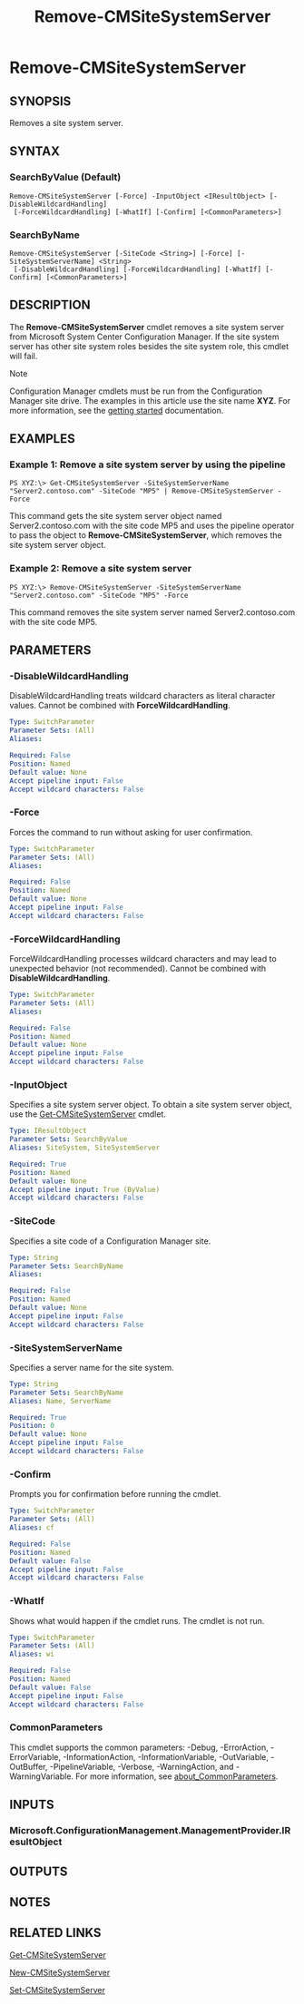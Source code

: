 ﻿---
description: Removes a site system server.
external help file: AdminUI.PS.HS.dll-Help.xml
Module Name: ConfigurationManager
ms.date: 05/07/2019
schema: 2.0.0
title: Remove-CMSiteSystemServer
---

# Remove-CMSiteSystemServer

## SYNOPSIS
Removes a site system server.

## SYNTAX

### SearchByValue (Default)
```
Remove-CMSiteSystemServer [-Force] -InputObject <IResultObject> [-DisableWildcardHandling]
 [-ForceWildcardHandling] [-WhatIf] [-Confirm] [<CommonParameters>]
```

### SearchByName
```
Remove-CMSiteSystemServer [-SiteCode <String>] [-Force] [-SiteSystemServerName] <String>
 [-DisableWildcardHandling] [-ForceWildcardHandling] [-WhatIf] [-Confirm] [<CommonParameters>]
```

## DESCRIPTION
The **Remove-CMSiteSystemServer** cmdlet removes a site system server from Microsoft System Center Configuration Manager.
If the site system server has other site system roles besides the site system role, this cmdlet will fail.

> [!NOTE]
> Configuration Manager cmdlets must be run from the Configuration Manager site drive.
> The examples in this article use the site name **XYZ**. For more information, see the
> [getting started](/powershell/sccm/overview) documentation.

## EXAMPLES

### Example 1: Remove a site system server by using the pipeline
```
PS XYZ:\> Get-CMSiteSystemServer -SiteSystemServerName "Server2.contoso.com" -SiteCode "MP5" | Remove-CMSiteSystemServer -Force
```

This command gets the site system server object named Server2.contoso.com with the site code MP5 and uses the pipeline operator to pass the object to **Remove-CMSiteSystemServer**, which removes the site system server object.

### Example 2: Remove a site system server
```
PS XYZ:\> Remove-CMSiteSystemServer -SiteSystemServerName "Server2.contoso.com" -SiteCode "MP5" -Force
```

This command removes the site system server named Server2.contoso.com with the site code MP5.

## PARAMETERS

### -DisableWildcardHandling
DisableWildcardHandling treats wildcard characters as literal character values. Cannot be combined with **ForceWildcardHandling**.

```yaml
Type: SwitchParameter
Parameter Sets: (All)
Aliases:

Required: False
Position: Named
Default value: None
Accept pipeline input: False
Accept wildcard characters: False
```

### -Force
Forces the command to run without asking for user confirmation.

```yaml
Type: SwitchParameter
Parameter Sets: (All)
Aliases:

Required: False
Position: Named
Default value: None
Accept pipeline input: False
Accept wildcard characters: False
```

### -ForceWildcardHandling
ForceWildcardHandling processes wildcard characters and may lead to unexpected behavior (not recommended). Cannot be combined with **DisableWildcardHandling**.

```yaml
Type: SwitchParameter
Parameter Sets: (All)
Aliases:

Required: False
Position: Named
Default value: None
Accept pipeline input: False
Accept wildcard characters: False
```

### -InputObject
Specifies a site system server object.
To obtain a site system server object, use the [Get-CMSiteSystemServer](Get-CMSiteSystemServer.md) cmdlet.

```yaml
Type: IResultObject
Parameter Sets: SearchByValue
Aliases: SiteSystem, SiteSystemServer

Required: True
Position: Named
Default value: None
Accept pipeline input: True (ByValue)
Accept wildcard characters: False
```

### -SiteCode
Specifies a site code of a Configuration Manager site.

```yaml
Type: String
Parameter Sets: SearchByName
Aliases:

Required: False
Position: Named
Default value: None
Accept pipeline input: False
Accept wildcard characters: False
```

### -SiteSystemServerName
Specifies a server name for the site system.

```yaml
Type: String
Parameter Sets: SearchByName
Aliases: Name, ServerName

Required: True
Position: 0
Default value: None
Accept pipeline input: False
Accept wildcard characters: False
```

### -Confirm
Prompts you for confirmation before running the cmdlet.

```yaml
Type: SwitchParameter
Parameter Sets: (All)
Aliases: cf

Required: False
Position: Named
Default value: False
Accept pipeline input: False
Accept wildcard characters: False
```

### -WhatIf
Shows what would happen if the cmdlet runs.
The cmdlet is not run.

```yaml
Type: SwitchParameter
Parameter Sets: (All)
Aliases: wi

Required: False
Position: Named
Default value: False
Accept pipeline input: False
Accept wildcard characters: False
```

### CommonParameters
This cmdlet supports the common parameters: -Debug, -ErrorAction, -ErrorVariable, -InformationAction, -InformationVariable, -OutVariable, -OutBuffer, -PipelineVariable, -Verbose, -WarningAction, and -WarningVariable. For more information, see [about_CommonParameters](http://go.microsoft.com/fwlink/?LinkID=113216).

## INPUTS

### Microsoft.ConfigurationManagement.ManagementProvider.IResultObject

## OUTPUTS

### 

## NOTES

## RELATED LINKS

[Get-CMSiteSystemServer](Get-CMSiteSystemServer.md)

[New-CMSiteSystemServer](New-CMSiteSystemServer.md)

[Set-CMSiteSystemServer](Set-CMSiteSystemServer.md)


